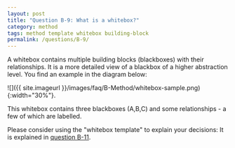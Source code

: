 ```yaml
---
layout: post
title: "Question B-9: What is a whitebox?"
category: method
tags: method template whitebox building-block
permalink: /questions/B-9/
---
```




A whitebox contains multiple building blocks (blackboxes) with their relationships. It is a more detailed view of a blackbox
of a higher abstraction level. You find an example in the diagram below:

![]({{ site.imageurl }}/images/faq/B-Method/whitebox-sample.png){:width="30%"}.


This whitebox contains three blackboxes (A,B,C) and some relationships - a few of which are labelled.

Please consider using the "whitebox template" to explain your decisions: It is explained in [question B-11]().
